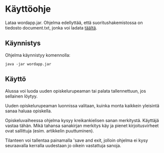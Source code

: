 # Käyttöohje

Lataa wordapp.jar. Ohjelma edellyttää, että suoritushakemistossa on tiedosto document.txt, jonka voi ladata [täältä](https://github.com/jobpurho/ot-harjoitustyo/blob/master/WordApp/dictionary.txt).

## Käynnistys

Ohjelma käynnistyy komennolla:

```java -jar wordapp.jar```

## Käyttö

Alussa voi luoda uuden opiskelurupeaman tai palata tallennettuun, jos sellainen löytyy.

Uuden opiskelurupeaman luonnissa valitaan, kuinka monta kaikkein yleisintä sanaa haluaa opiskella.

Opiskeluvaiheessa ohjelma kysyy kreikankielisen sanan merkitystä. Käyttäjä vastaa tähän. Mikä tahansa sanakirjan merkitys käy ja pienet kirjoitusvirheet ovat sallittuja (esim. artikkelin puuttuminen).

Tilanteen voi tallentaa painamalla 'save and exit, jolloin ohjelma ei kysy seuraavalla kerralla uudestaan jo oikein vastattuja sanoja.